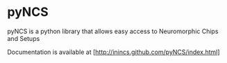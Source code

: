 pyNCS
=====

pyNCS is a python library that allows easy access to Neuromorphic Chips and Setups

Documentation is available at [http://inincs.github.com/pyNCS/index.html]